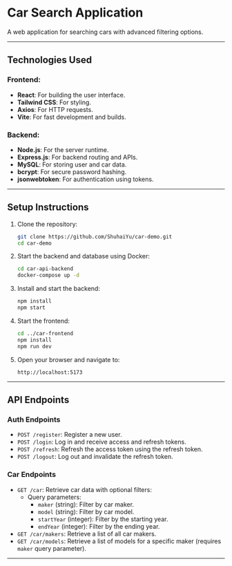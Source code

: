 # Car Search Application

A web application for searching cars with advanced filtering options.

---

## Technologies Used

### Frontend:
- **React**: For building the user interface.
- **Tailwind CSS**: For styling.
- **Axios**: For HTTP requests.
- **Vite**: For fast development and builds.

### Backend:
- **Node.js**: For the server runtime.
- **Express.js**: For backend routing and APIs.
- **MySQL**: For storing user and car data.
- **bcrypt**: For secure password hashing.
- **jsonwebtoken**: For authentication using tokens.

---

## Setup Instructions

1. Clone the repository:

    ```bash
    git clone https://github.com/ShuhaiYu/car-demo.git
    cd car-demo
    ```

2. Start the backend and database using Docker:

    ```bash
    cd car-api-backend
    docker-compose up -d
    ```

3. Install and start the backend:

    ```bash
    npm install
    npm start
    ```

4. Start the frontend:

    ```bash
    cd ../car-frontend
    npm install
    npm run dev
    ```

5. Open your browser and navigate to:

    ```
    http://localhost:5173
    ```

---

## API Endpoints

### Auth Endpoints
- `POST /register`: Register a new user.
- `POST /login`: Log in and receive access and refresh tokens.
- `POST /refresh`: Refresh the access token using the refresh token.
- `POST /logout`: Log out and invalidate the refresh token.

### Car Endpoints
- `GET /car`: Retrieve car data with optional filters:
  - Query parameters:
    - `maker` (string): Filter by car maker.
    - `model` (string): Filter by car model.
    - `startYear` (integer): Filter by the starting year.
    - `endYear` (integer): Filter by the ending year.
- `GET /car/makers`: Retrieve a list of all car makers.
- `GET /car/models`: Retrieve a list of models for a specific maker (requires `maker` query parameter).

---

